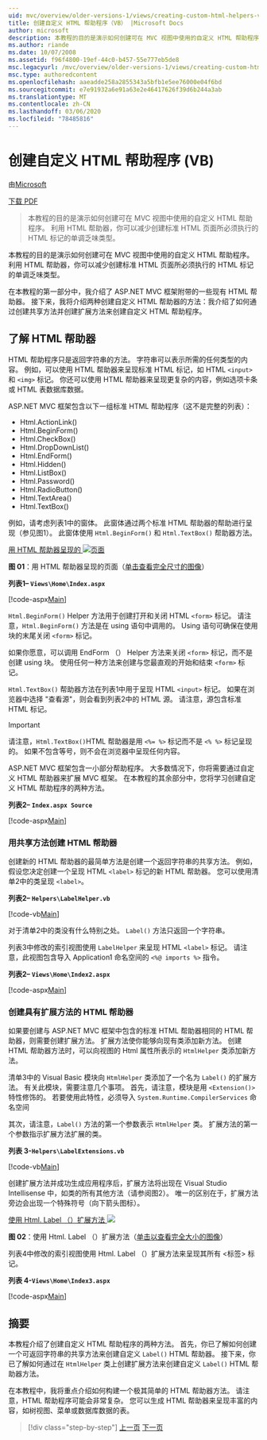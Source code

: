 ```yaml
---
uid: mvc/overview/older-versions-1/views/creating-custom-html-helpers-vb
title: 创建自定义 HTML 帮助程序（VB） |Microsoft Docs
author: microsoft
description: 本教程的目的是演示如何创建可在 MVC 视图中使用的自定义 HTML 帮助程序。 利用 HTML 帮助器 。
ms.author: riande
ms.date: 10/07/2008
ms.assetid: f96f4800-19ef-44c0-b457-55e777eb5de8
msc.legacyurl: /mvc/overview/older-versions-1/views/creating-custom-html-helpers-vb
msc.type: authoredcontent
ms.openlocfilehash: aaeadde258a2855343a5bfb1e5ee76000e04f6bd
ms.sourcegitcommit: e7e91932a6e91a63e2e46417626f39d6b244a3ab
ms.translationtype: MT
ms.contentlocale: zh-CN
ms.lasthandoff: 03/06/2020
ms.locfileid: "78485816"
---
```

# <a name="creating-custom-html-helpers-vb"></a>创建自定义 HTML 帮助程序 (VB)

由[Microsoft](https://github.com/microsoft)

[下载 PDF](https://download.microsoft.com/download/1/1/f/11f721aa-d749-4ed7-bb89-a681b68894e6/ASPNET_MVC_Tutorial_9_VB.pdf)

> 本教程的目的是演示如何创建可在 MVC 视图中使用的自定义 HTML 帮助程序。 利用 HTML 帮助器，你可以减少创建标准 HTML 页面所必须执行的 HTML 标记的单调乏味类型。

本教程的目的是演示如何创建可在 MVC 视图中使用的自定义 HTML 帮助程序。 利用 HTML 帮助器，你可以减少创建标准 HTML 页面所必须执行的 HTML 标记的单调乏味类型。

在本教程的第一部分中，我介绍了 ASP.NET MVC 框架附带的一些现有 HTML 帮助器。 接下来，我将介绍两种创建自定义 HTML 帮助器的方法：我介绍了如何通过创建共享方法并创建扩展方法来创建自定义 HTML 帮助程序。

## <a name="understanding-html-helpers"></a>了解 HTML 帮助器

HTML 帮助程序只是返回字符串的方法。 字符串可以表示所需的任何类型的内容。 例如，可以使用 HTML 帮助器来呈现标准 HTML 标记，如 HTML `<input>` 和 `<img>` 标记。 你还可以使用 HTML 帮助器来呈现更复杂的内容，例如选项卡条或 HTML 表数据库数据。

ASP.NET MVC 框架包含以下一组标准 HTML 帮助程序（这不是完整的列表）：

- Html.ActionLink()
- Html.BeginForm()
- Html.CheckBox()
- Html.DropDownList()
- Html.EndForm()
- Html.Hidden()
- Html.ListBox()
- Html.Password()
- Html.RadioButton()
- Html.TextArea()
- Html.TextBox()

例如，请考虑列表1中的窗体。 此窗体通过两个标准 HTML 帮助器的帮助进行呈现（参见图1）。 此窗体使用 `Html.BeginForm()` 和 `Html.TextBox()` 帮助器方法。

[用 HTML 帮助器呈现的 ![页面](creating-custom-html-helpers-vb/_static/image2.png)](creating-custom-html-helpers-vb/_static/image1.png)

**图 01**：用 HTML 帮助器呈现的页面（[单击查看完全尺寸的图像](creating-custom-html-helpers-vb/_static/image3.png)）

**列表1– `Views\Home\Index.aspx`**

[!code-aspx[Main](creating-custom-html-helpers-vb/samples/sample1.aspx)]

`Html.BeginForm()` Helper 方法用于创建打开和关闭 HTML `<form>` 标记。 请注意，`Html.BeginForm()` 方法是在 using 语句中调用的。 Using 语句可确保在使用块的末尾关闭 `<form>` 标记。

如果你愿意，可以调用 EndForm （） Helper 方法来关闭 `<form>` 标记，而不是创建 using 块。 使用任何一种方法来创建与您最直观的开始和结束 `<form>` 标记。

`Html.TextBox()` 帮助器方法在列表1中用于呈现 HTML `<input>` 标记。 如果在浏览器中选择 "查看源"，则会看到列表2中的 HTML 源。 请注意，源包含标准 HTML 标记。

> [!IMPORTANT]
> 请注意，`Html.TextBox()`HTML 帮助器是用 `<%= %>` 标记而不是 `<% %>` 标记呈现的。 如果不包含等号，则不会在浏览器中呈现任何内容。

ASP.NET MVC 框架包含一小部分帮助程序。 大多数情况下，你将需要通过自定义 HTML 帮助器来扩展 MVC 框架。 在本教程的其余部分中，您将学习创建自定义 HTML 帮助程序的两种方法。

**列表2– `Index.aspx Source`**

[!code-aspx[Main](creating-custom-html-helpers-vb/samples/sample2.aspx)]

### <a name="creating-html-helpers-with-shared-methods"></a>用共享方法创建 HTML 帮助器

创建新的 HTML 帮助器的最简单方法是创建一个返回字符串的共享方法。 例如，假设您决定创建一个呈现 HTML `<label>` 标记的新 HTML 帮助器。 您可以使用清单2中的类呈现 `<label>`。

**列表2– `Helpers\LabelHelper.vb`**

[!code-vb[Main](creating-custom-html-helpers-vb/samples/sample3.vb)]

对于清单2中的类没有什么特别之处。 `Label()` 方法只返回一个字符串。

列表3中修改的索引视图使用 `LabelHelper` 来呈现 HTML `<label>` 标记。 请注意，此视图包含导入 Application1 命名空间的 `<%@ imports %>` 指令。

**列表2– `Views\Home\Index2.aspx`**

[!code-aspx[Main](creating-custom-html-helpers-vb/samples/sample4.aspx)]

### <a name="creating-html-helpers-with-extension-methods"></a>创建具有扩展方法的 HTML 帮助器

如果要创建与 ASP.NET MVC 框架中包含的标准 HTML 帮助器相同的 HTML 帮助器，则需要创建扩展方法。 扩展方法使你能够向现有类添加新方法。 创建 HTML 帮助器方法时，可以向视图的 Html 属性所表示的 `HtmlHelper` 类添加新方法。

清单3中的 Visual Basic 模块向 `HtmlHelper` 类添加了一个名为 `Label()` 的扩展方法。 有关此模块，需要注意几个事项。 首先，请注意，模块是用 `<Extension()>` 特性修饰的。 若要使用此特性，必须导入 `System.Runtime.CompilerServices` 命名空间

其次，请注意，`Label()` 方法的第一个参数表示 `HtmlHelper` 类。 扩展方法的第一个参数指示扩展方法扩展的类。

**列表 3-`Helpers\LabelExtensions.vb`**

[!code-vb[Main](creating-custom-html-helpers-vb/samples/sample5.vb)]

创建扩展方法并成功生成应用程序后，扩展方法将出现在 Visual Studio Intellisense 中，如类的所有其他方法（请参阅图2）。 唯一的区别在于，扩展方法旁边会出现一个特殊符号（向下箭头图标）。

[使用 Html. Label （）扩展方法 ![](creating-custom-html-helpers-vb/_static/image5.png)](creating-custom-html-helpers-vb/_static/image4.png)

**图 02**：使用 Html. Label （）扩展方法（[单击以查看完全大小的图像](creating-custom-html-helpers-vb/_static/image6.png)）

列表4中修改的索引视图使用 Html. Label （）扩展方法来呈现其所有 &lt;标签&gt; 标记。

**列表 4-`Views\Home\Index3.aspx`**

[!code-aspx[Main](creating-custom-html-helpers-vb/samples/sample6.aspx)]

## <a name="summary"></a>摘要

本教程介绍了创建自定义 HTML 帮助程序的两种方法。 首先，你已了解如何创建一个可返回字符串的共享方法来创建自定义 `Label()` HTML 帮助器。 接下来，你已了解如何通过在 `HtmlHelper` 类上创建扩展方法来创建自定义 `Label()` HTML 帮助器方法。

在本教程中，我将重点介绍如何构建一个极其简单的 HTML 帮助器方法。 请注意，HTML 帮助程序可能会非常复杂。 您可以生成 HTML 帮助器来呈现丰富的内容，如树视图、菜单或数据库数据的表。

> [!div class="step-by-step"]
> [上一页](asp-net-mvc-views-overview-vb.md)
> [下一页](using-the-tagbuilder-class-to-build-html-helpers-vb.md)
